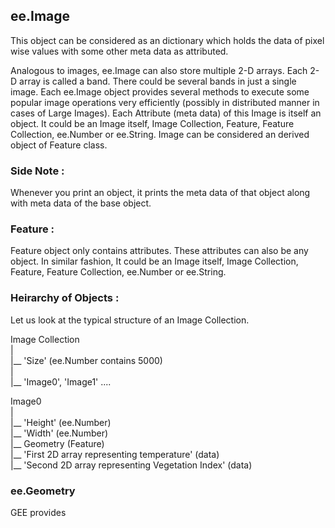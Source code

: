 ## ee.Image

This object can be considered as an dictionary which holds the data of pixel wise values with some other meta data as attributed.       

Analogous to images, ee.Image can also store multiple 2-D arrays. Each 2-D array is called a band. There could be several bands in just a single image. Each ee.Image object provides several methods to execute some popular image operations very efficiently (possibly in distributed manner in cases of Large Images). Each Attribute (meta data) of this Image is itself an object. It could be an Image itself, Image Collection, Feature, Feature Collection, ee.Number or ee.String. Image can be considered an derived object of Feature class.

### Side Note :
Whenever you print an object, it prints the meta data of that object along with meta data of the base object. 

### Feature : 
Feature object only contains attributes. These attributes can also be any object. In similar fashion,  It could be an Image itself, Image Collection, Feature, Feature Collection, ee.Number or ee.String.

### Heirarchy of Objects : 

Let us look at the typical structure of an Image Collection.            

Image Collection        
|               
|__ 'Size' (ee.Number contains 5000)        
|       
|__ 'Image0', 'Image1' ....     

Image0      
|           
|__ 'Height' (ee.Number)       
|__ 'Width'  (ee.Number)        
|__ Geometry (Feature)              
|__ 'First 2D array representing temperature' (data)    
|__ 'Second 2D array representing Vegetation Index' (data)


### ee.Geometry
GEE provides 




